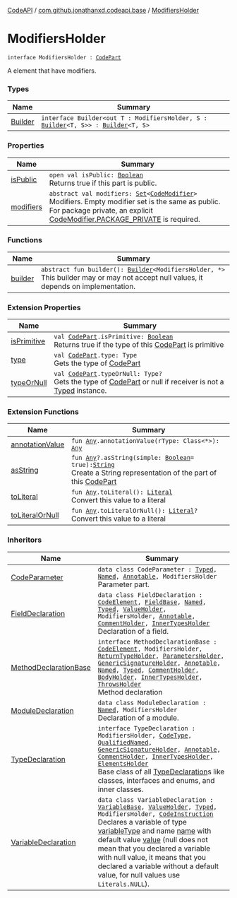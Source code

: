[CodeAPI](../../index.md) / [com.github.jonathanxd.codeapi.base](../index.md) / [ModifiersHolder](.)

# ModifiersHolder

`interface ModifiersHolder : `[`CodePart`](../../com.github.jonathanxd.codeapi/-code-part/index.md)

A element that have modifiers.

### Types

| Name | Summary |
|---|---|
| [Builder](-builder/index.md) | `interface Builder<out T : ModifiersHolder, S : `[`Builder`](-builder/index.md)`<T, S>> : `[`Builder`](../../com.github.jonathanxd.codeapi.builder/-builder/index.md)`<T, S>` |

### Properties

| Name | Summary |
|---|---|
| [isPublic](is-public.md) | `open val isPublic: `[`Boolean`](https://kotlinlang.org/api/latest/jvm/stdlib/kotlin/-boolean/index.html)<br>Returns true if this part is public. |
| [modifiers](modifiers.md) | `abstract val modifiers: `[`Set`](https://kotlinlang.org/api/latest/jvm/stdlib/kotlin.collections/-set/index.html)`<`[`CodeModifier`](../-code-modifier/index.md)`>`<br>Modifiers. Empty modifier set is the same as public. For package private, an explicit [CodeModifier.PACKAGE_PRIVATE](../-code-modifier/-p-a-c-k-a-g-e_-p-r-i-v-a-t-e.md) is required. |

### Functions

| Name | Summary |
|---|---|
| [builder](builder.md) | `abstract fun builder(): `[`Builder`](-builder/index.md)`<ModifiersHolder, *>`<br>This builder may or may not accept null values, it depends on implementation. |

### Extension Properties

| Name | Summary |
|---|---|
| [isPrimitive](../../com.github.jonathanxd.codeapi/is-primitive.md) | `val `[`CodePart`](../../com.github.jonathanxd.codeapi/-code-part/index.md)`.isPrimitive: `[`Boolean`](https://kotlinlang.org/api/latest/jvm/stdlib/kotlin/-boolean/index.html)<br>Returns true if the type of this [CodePart](../../com.github.jonathanxd.codeapi/-code-part/index.md) is primitive |
| [type](../../com.github.jonathanxd.codeapi/type.md) | `val `[`CodePart`](../../com.github.jonathanxd.codeapi/-code-part/index.md)`.type: Type`<br>Gets the type of [CodePart](../../com.github.jonathanxd.codeapi/-code-part/index.md) |
| [typeOrNull](../../com.github.jonathanxd.codeapi/type-or-null.md) | `val `[`CodePart`](../../com.github.jonathanxd.codeapi/-code-part/index.md)`.typeOrNull: Type?`<br>Gets the type of [CodePart](../../com.github.jonathanxd.codeapi/-code-part/index.md) or null if receiver is not a [Typed](../-typed/index.md) instance. |

### Extension Functions

| Name | Summary |
|---|---|
| [annotationValue](../../com.github.jonathanxd.codeapi.util.conversion/kotlin.-any/annotation-value.md) | `fun `[`Any`](https://kotlinlang.org/api/latest/jvm/stdlib/kotlin/-any/index.html)`.annotationValue(rType: Class<*>): `[`Any`](https://kotlinlang.org/api/latest/jvm/stdlib/kotlin/-any/index.html) |
| [asString](../../com.github.jonathanxd.codeapi.util/kotlin.-any/as-string.md) | `fun `[`Any`](https://kotlinlang.org/api/latest/jvm/stdlib/kotlin/-any/index.html)`?.asString(simple: `[`Boolean`](https://kotlinlang.org/api/latest/jvm/stdlib/kotlin/-boolean/index.html)` = true): `[`String`](https://kotlinlang.org/api/latest/jvm/stdlib/kotlin/-string/index.html)<br>Create a String representation of the part of this [CodePart](../../com.github.jonathanxd.codeapi/-code-part/index.md) |
| [toLiteral](../../com.github.jonathanxd.codeapi.util.conversion/kotlin.-any/to-literal.md) | `fun `[`Any`](https://kotlinlang.org/api/latest/jvm/stdlib/kotlin/-any/index.html)`.toLiteral(): `[`Literal`](../../com.github.jonathanxd.codeapi.literal/-literal/index.md)<br>Convert this value to a literal |
| [toLiteralOrNull](../../com.github.jonathanxd.codeapi.util.conversion/kotlin.-any/to-literal-or-null.md) | `fun `[`Any`](https://kotlinlang.org/api/latest/jvm/stdlib/kotlin/-any/index.html)`.toLiteralOrNull(): `[`Literal`](../../com.github.jonathanxd.codeapi.literal/-literal/index.md)`?`<br>Convert this value to a literal |

### Inheritors

| Name | Summary |
|---|---|
| [CodeParameter](../-code-parameter/index.md) | `data class CodeParameter : `[`Typed`](../-typed/index.md)`, `[`Named`](../-named/index.md)`, `[`Annotable`](../-annotable/index.md)`, ModifiersHolder`<br>Parameter part. |
| [FieldDeclaration](../-field-declaration/index.md) | `data class FieldDeclaration : `[`CodeElement`](../../com.github.jonathanxd.codeapi/-code-element.md)`, `[`FieldBase`](../-field-base/index.md)`, `[`Named`](../-named/index.md)`, `[`Typed`](../-typed/index.md)`, `[`ValueHolder`](../-value-holder/index.md)`, ModifiersHolder, `[`Annotable`](../-annotable/index.md)`, `[`CommentHolder`](../../com.github.jonathanxd.codeapi.base.comment/-comment-holder/index.md)`, `[`InnerTypesHolder`](../-inner-types-holder/index.md)<br>Declaration of a field. |
| [MethodDeclarationBase](../-method-declaration-base/index.md) | `interface MethodDeclarationBase : `[`CodeElement`](../../com.github.jonathanxd.codeapi/-code-element.md)`, ModifiersHolder, `[`ReturnTypeHolder`](../-return-type-holder/index.md)`, `[`ParametersHolder`](../-parameters-holder/index.md)`, `[`GenericSignatureHolder`](../-generic-signature-holder/index.md)`, `[`Annotable`](../-annotable/index.md)`, `[`Named`](../-named/index.md)`, `[`Typed`](../-typed/index.md)`, `[`CommentHolder`](../../com.github.jonathanxd.codeapi.base.comment/-comment-holder/index.md)`, `[`BodyHolder`](../-body-holder/index.md)`, `[`InnerTypesHolder`](../-inner-types-holder/index.md)`, `[`ThrowsHolder`](../-throws-holder/index.md)<br>Method declaration |
| [ModuleDeclaration](../-module-declaration/index.md) | `data class ModuleDeclaration : `[`Named`](../-named/index.md)`, ModifiersHolder`<br>Declaration of a module. |
| [TypeDeclaration](../-type-declaration/index.md) | `interface TypeDeclaration : ModifiersHolder, `[`CodeType`](../../com.github.jonathanxd.codeapi.type/-code-type/index.md)`, `[`QualifiedNamed`](../-qualified-named/index.md)`, `[`GenericSignatureHolder`](../-generic-signature-holder/index.md)`, `[`Annotable`](../-annotable/index.md)`, `[`CommentHolder`](../../com.github.jonathanxd.codeapi.base.comment/-comment-holder/index.md)`, `[`InnerTypesHolder`](../-inner-types-holder/index.md)`, `[`ElementsHolder`](../-elements-holder/index.md)<br>Base class of all [TypeDeclaration](../-type-declaration/index.md)s like classes, interfaces and enums, and inner classes. |
| [VariableDeclaration](../-variable-declaration/index.md) | `data class VariableDeclaration : `[`VariableBase`](../-variable-base/index.md)`, `[`ValueHolder`](../-value-holder/index.md)`, `[`Typed`](../-typed/index.md)`, ModifiersHolder, `[`CodeInstruction`](../../com.github.jonathanxd.codeapi/-code-instruction.md)<br>Declares a variable of type [variableType](../-variable-declaration/variable-type.md) and name [name](../-variable-declaration/name.md) with default value [value](../-variable-declaration/value.md) (null does not mean that you declared a variable with null value, it means that you declared a variable without a default value, for null values use `Literals.NULL`). |
